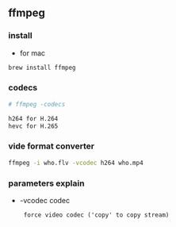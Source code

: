 ## ffmpeg
### install
- for mac

```bash
brew install ffmpeg
```

### codecs
```bash
# ffmpeg -codecs

h264 for H.264
hevc for H.265
```

### vide format converter
```bash
ffmpeg -i who.flv -vcodec h264 who.mp4
```

### parameters explain
- -vcodec codec

       force video codec ('copy' to copy stream)
